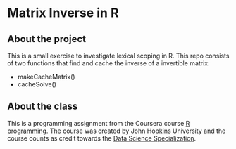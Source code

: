 # Matrix Inverse in R

## About the project
This is a small exercise to investigate lexical scoping in R. This repo consists
of two functions that find and cache the inverse of a invertible matrix:
- makeCacheMatrix() 
- cacheSolve()


## About the class
This is a programming assignment from the Coursera course [R programming](https://www.coursera.org/learn/r-programming).
The course was created by John Hopkins University and the course counts
as credit towards the [Data Science Specialization](https://www.coursera.org/specializations/jhu-data-science).